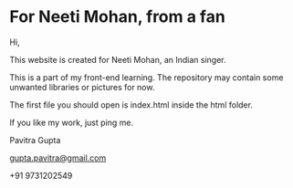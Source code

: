 # For Neeti Mohan, from a fan

Hi,

This website is created for Neeti Mohan, an Indian singer.

This is a part of my front-end learning. The repository may contain some unwanted libraries or pictures for now.

The first file you should open is index.html inside the html folder.

If you like my work, just ping me. 

Pavitra Gupta

gupta.pavitra@gmail.com

+91 9731202549
